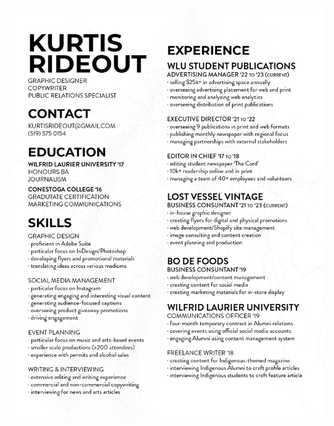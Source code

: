 ![resume](https://github.com/kurtisrideout/kurtisrideout.github.io/blob/2d219d9d06de5ef19b0d1173535f59adc9efa3cc/resume.png)
